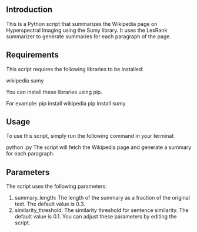 ## Introduction
This is a Python script that summarizes the Wikipedia page on Hyperspectral Imaging using the Sumy library. It uses the LexRank summarizer to generate summaries for each paragraph of the page.

## Requirements
This script requires the following libraries to be installed:

wikipedia
sumy

You can install these libraries using pip. 

For example:
pip install wikipedia
pip install sumy

## Usage
To use this script, simply run the following command in your terminal:

python <your-file-name>.py
The script will fetch the Wikipedia page and generate a summary for each paragraph.

## Parameters
The script uses the following parameters:

1. summary_length: The length of the summary as a fraction of the original text. The default value is 0.3.
2. similarity_threshold: The similarity threshold for sentence similarity. The default value is 0.1.
You can adjust these parameters by editing the script.
